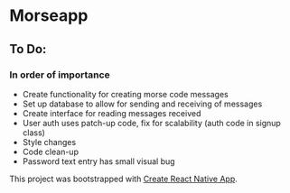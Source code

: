 # Morseapp


## To Do:

### In order of importance
* Create functionality for creating morse code messages
* Set up database to allow for sending and receiving of messages
* Create interface for reading messages received
* User auth uses patch-up code, fix for scalability (auth code in signup class)
* Style changes
* Code clean-up
* Password text entry has small visual bug

This project was bootstrapped with [Create React Native App](https://github.com/react-community/create-react-native-app).


